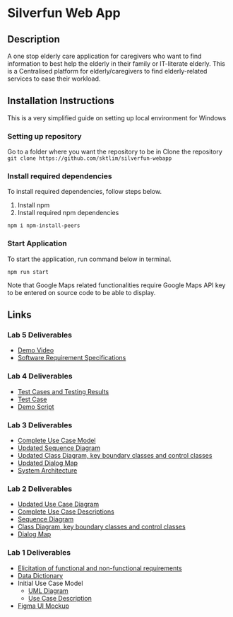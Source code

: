 # Silverfun Web App

## Description
A one stop elderly care application for caregivers who want to find information to best help the elderly in their family or IT-literate elderly. This is a Centralised platform for elderly/caregivers to find elderly-related services to ease their workload.

## Installation Instructions
This is a very simplified guide on setting up local environment for Windows

### Setting up repository
Go to a folder where you want the repository to be in
Clone the repository 
``` git clone https://github.com/sktlim/silverfun-webapp ```

### Install required dependencies 
To install required dependencies, follow steps below. 
1. Install npm
2. Install required npm dependencies
``` 
npm i npm-install-peers
```

### Start Application
To start the application, run command below in terminal. 
``` 
npm run start
```

Note that Google Maps related functionalities require Google Maps API key to be entered on source code to be able to display.

## Links

### Lab 5 Deliverables
- [Demo Video](https://youtu.be/SWk1dCicpxs)
- [Software Requirement Specifications](https://docs.google.com/document/d/1_GwrTvWk-4McNeNmLYqrOse6oxDh4LEY/edit?usp=sharing&ouid=112519818405225364103&rtpof=true&sd=true)

### Lab 4 Deliverables
- [Test Cases and Testing Results](https://drive.google.com/file/d/1c92kzzZ0SEdAPhdTcsQlY_u-Lnjh6VoO/view?usp=share_link)
- [Test Case](https://docs.google.com/document/d/14ydoTAfdo9neIqfdwa4G1YKEXzEk-S94tlsnhw9hIqY/edit?usp=share_link)
- [Demo Script](https://docs.google.com/document/d/14bfhNYWQoz73-unthRf4ke0XjsAdOIPPR7WtnAmLPgI/edit?usp=sharing)

### Lab 3 Deliverables
- [Complete Use Case Model](https://docs.google.com/document/d/1plltwk9-pNZJrW5zI2ByCiYaP5_94XND2laGgNCbEKA/edit?usp=sharing)
- [Updated Sequence Diagram](https://drive.google.com/file/d/1uQMcQt2IjZ2G3-I-DqkljpZo4kFpbdhv/view?usp=sharing)
- [Updated Class Diagram, key boundary classes and control classes](https://drive.google.com/file/d/19JH5cP9MKlmYoi4gispbcLSX3a11A9px/view?usp=sharing)
- [Updated Dialog Map](https://drive.google.com/file/d/1w9a7mNVq7sgAAk_C0Ro_X59AIm8Ny3xF/view?usp=sharing)
- [System Architecture](https://docs.google.com/presentation/d/1gDqxRa7BOzKoKpbhVmO2r2b-QYBNYWWyfFGAmz8UnUM/edit?usp=sharing)

### Lab 2 Deliverables
- [Updated Use Case Diagram](https://drive.google.com/file/d/145xR1IgevtPgy0pTswUXQ2sVrHUSrZ7p/view?usp=sharing)
- [Complete Use Case Descriptions](https://docs.google.com/document/d/1pJ7YXt6cdHUOIXnqeWPFnPxQzuyyjhpXJc4BaUUtKqo/edit?usp=sharing)
- [Sequence Diagram](https://drive.google.com/file/d/1L2JBn0ufd-aj7mXii23HrBpnFvF_U2_1/view?usp=sharing)
- [Class Diagram, key boundary classes and control classes](https://drive.google.com/file/d/1OCRB_nyZx84X5iSGXVA9XEk2lLlOfFHX/view?usp=sharing)
- [Dialog Map](https://drive.google.com/file/d/1y5_Pi2TmyD5wWwoRqSOhHVKE_7sS6JoE/view?usp=sharing)

### Lab 1 Deliverables
- [Elicitation of functional and non-functional requirements](https://docs.google.com/document/d/1P9bbLAFJryT2c78oTfMLoq4DSq6CpcltUE2q341Cdwg/edit?usp=sharing)
- [Data Dictionary](https://docs.google.com/document/d/1_slMpRkUdA5_JditUMo-PWoPyqOaIn2V7xWBZsG9Hf4/edit?usp=sharing)
- Initial Use Case Model
  - [UML Diagram](https://drive.google.com/file/d/1lXMipQeOfrdRGB3QRLcAiFgK9ZV5tERu/view?usp=sharing)
  - [Use Case Description](https://docs.google.com/document/d/1_933qOfnSg8ggZd6arUMgKy4FJbt-tFcK_od8vlHlFE/edit?usp=sharing)
- [Figma UI Mockup](https://www.figma.com/proto/Dfnp0DX8WYHXiQXchUizvj/SC2006?node-id=30%3A16341&starting-point-node-id=30%3A16341)
